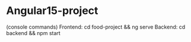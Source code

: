 # Angular15-project
(console commands)
Frontend: cd food-project && ng serve
Backend: cd backend && npm start
